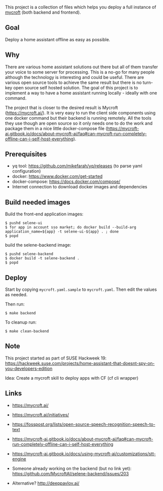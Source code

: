 This project is a collection of files which helps you deploy a full instance of [mycroft](https://mycroft.ai/) (both backend and frontend).

## Goal

Deploy a home assistant offline as easy as possible.

## Why

There are various home assistant solutions out there but all of them transfer your voice to some server for processing. This is a no-go for many people although the technology is interesting and could be useful. There are various open source tools to achieve the same result but there is no turn-key open source self hosted solution. The goal of this project is to implement a way to have a home assistant running locally - ideally with one command.

The project that is closer to the desired result is Mycroft (https://mycroft.ai/). It is very easy to run the client side components using one docker command but their backend is running remotely. All the tools they use though are open source so it only needs one to do the work and package them in a nice little docker-compose file (https://mycroft-ai.gitbook.io/docs/about-mycroft-ai/faq#can-mycroft-run-completely-offline-can-i-self-host-everything).

## Prerequisites

- yq tool: https://github.com/mikefarah/yq/releases (to parse yaml configuration)
- docker: https://www.docker.com/get-started
- docker-compose: https://docs.docker.com/compose/
- Internet connection to download docker images and dependencies

## Build needed images

Build the front-end application images:

```
$ pushd selene-ui
$ for app in account sso market; do docker build --build-arg application_name=${app} -t selene-ui-${app} . ; done
$ popd
```

build the selene-backend image:

```
$ pushd selene-backend
$ docker build -t selene-backend .
$ popd
```

## Deploy

Start by copying `mycroft.yaml.sample` to `mycroft.yaml`. Then edit the values as needed.

Then run:

```
$ make backend
```

To cleanup run:

```
$ make clean-backend
```

## Note

This project started as part of SUSE Hackweek 19: https://hackweek.suse.com/projects/home-assistant-that-doesnt-spy-on-you-developers-edition

Idea: Create a mycroft skill to deploy apps with CF (cf cli wrapper)

## Links

- https://mycroft.ai/
- https://mycroft.ai/initiatives/
- https://fosspost.org/lists/open-source-speech-recognition-speech-to-text
- https://mycroft-ai.gitbook.io/docs/about-mycroft-ai/faq#can-mycroft-run-completely-offline-can-i-self-host-everything
- https://mycroft-ai.gitbook.io/docs/using-mycroft-ai/customizations/stt-engine
- Someone already working on the backend (but no link yet): https://github.com/MycroftAI/selene-backend/issues/203

- Alternative? http://deeppavlov.ai/

